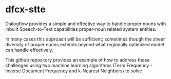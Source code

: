 # dfcx-stte

Dialogflow provides a simple and effective way to handle proper nouns with inbuilt Speech-to-Text capabilities proper-noun related system entities. 

In many cases this approach will be sufficient; sometimes though the sheer diversity of proper nouns extends beyond what regionally optimized model can handle effectively.  

This github repository provides an example of how to address those challenges using two machine learning algorithms (Term Frequency - Inverse Document Frequency and k-Nearest Neighbors) to solve 

